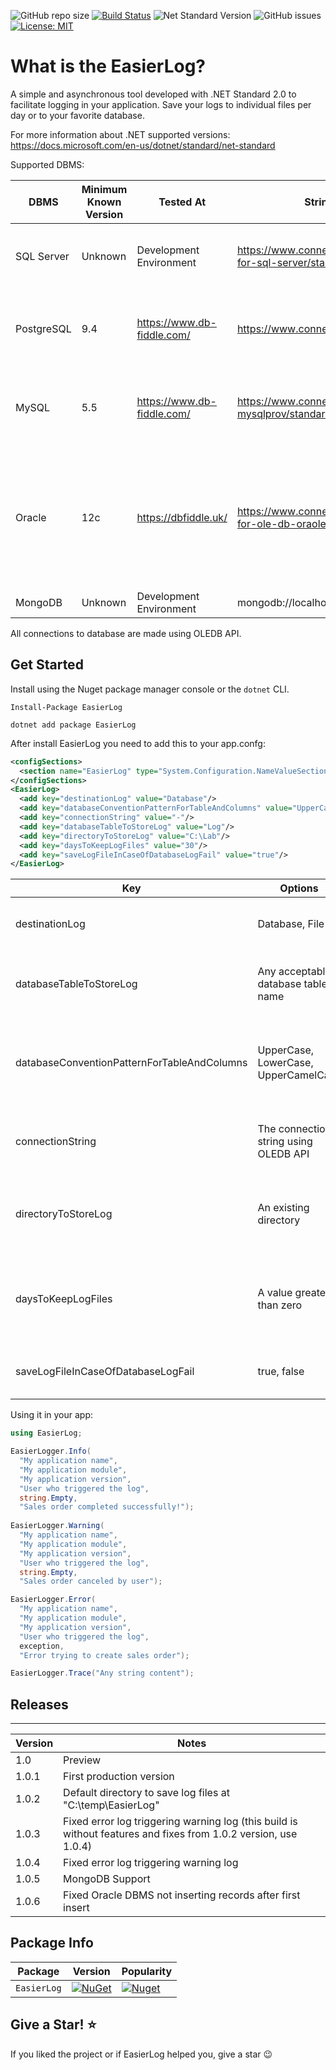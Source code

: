 ![GitHub repo size](https://img.shields.io/github/repo-size/fernando-goncalves92/SearchSQL) 
[![Build Status](https://img.shields.io/appveyor/ci/thiagoloureiro/netcore-jwt-integrator-extension/master.svg)](https://ci.appveyor.com/project/thiagoloureiro/netcore-jwt-integrator-extension)
![Net Standard Version](https://img.shields.io/badge/.net%20standard-2.0-blueviolet)
![GitHub issues](https://img.shields.io/github/issues/fernando-goncalves92/EasierLog)
[![License: MIT](https://img.shields.io/badge/License-MIT-yellow.svg)](https://opensource.org/licenses/MIT)

What is the EasierLog?
=====================
A simple and asynchronous tool developed with .NET Standard 2.0 to facilitate logging in your application. Save your logs to individual files per day or to your favorite database.

For more information about .NET supported versions: https://docs.microsoft.com/en-us/dotnet/standard/net-standard

Supported DBMS:

| DBMS | Minimum Known Version | Tested At | String Connection Format | Notes |
| ------- | ----- | ----- | ----- | ----- | 
| SQL Server | Unknown | Development Environment | https://www.connectionstrings.com/ole-db-driver-for-sql-server/standard-security/ | All versions that accept "object_id()" function are supported | 
| PostgreSQL | 9.4 | https://www.db-fiddle.com/ | https://www.connectionstrings.com/pgoledb/standard/ | All versions that accept "create table if not exists" are supported | 
| MySQL | 5.5 | https://www.db-fiddle.com/ | https://www.connectionstrings.com/mysql-oledb-mysqlprov/standard/ | All versions that accept "create table if not exists" are supported | 
| Oracle | 12c | https://dbfiddle.uk/ | https://www.connectionstrings.com/oracle-provider-for-ole-db-oraoledb/standard-security/ | All versions that accept auto increment column; Attempts to create a table without checking if it exists | 
| MongoDB | Unknown | Development Environment | mongodb://localhost:27017/MyDB | - | 

All connections to database are made using OLEDB API.

## Get Started
Install using the Nuget package manager console or the `dotnet` CLI.

```
Install-Package EasierLog 

dotnet add package EasierLog
```

After install EasierLog you need to add this to your app.confg:

```xml
<configSections>
  <section name="EasierLog" type="System.Configuration.NameValueSectionHandler"/>
</configSections>
<EasierLog>
  <add key="destinationLog" value="Database"/>
  <add key="databaseConventionPatternForTableAndColumns" value="UpperCamelCase"/>
  <add key="connectionString" value="-"/>
  <add key="databaseTableToStoreLog" value="Log"/>
  <add key="directoryToStoreLog" value="C:\Lab"/>
  <add key="daysToKeepLogFiles" value="30"/>
  <add key="saveLogFileInCaseOfDatabaseLogFail" value="true"/>
</EasierLog>
```

| Key | Options | Description | Example |
| ----- | ----- | ----- | ----- | 
| destinationLog | Database, File | The destination of the log record | - |
| databaseTableToStoreLog | Any acceptable database table name | The table that will be created in your database | - |
| databaseConventionPatternForTableAndColumns | UpperCase, LowerCase, UpperCamelCase | The convention pattern for creating columns in your database | UPPERCASE, lowercase, UpperCamelCase |
| connectionString | The connection string using OLEDB API | The connection string from your database | - |
| directoryToStoreLog | An existing directory | The directory that will store your log information | C:\MyApplicationLogs |
| daysToKeepLogFiles | A value greater than zero | For how many days the log will be kept (zero to never clean) | - |
| saveLogFileInCaseOfDatabaseLogFail | true, false | Save log file in case of database fail | - |

Using it in your app:

```csharp
using EasierLog;

EasierLogger.Info(
  "My application name", 
  "My application module", 
  "My application version", 
  "User who triggered the log",
  string.Empty, 
  "Sales order completed successfully!");
  
EasierLogger.Warning(
  "My application name", 
  "My application module", 
  "My application version", 
  "User who triggered the log", 
  string.Empty, 
  "Sales order canceled by user");

EasierLogger.Error(
  "My application name", 
  "My application module", 
  "My application version", 
  "User who triggered the log", 
  exception, 
  "Error trying to create sales order");

EasierLogger.Trace("Any string content");
```
## Releases
---
| Version |  Notes | 
| ----- |  ----- | 
| 1.0 |  Preview | 
| 1.0.1 |  First production version | 
| 1.0.2 |  Default directory to save log files at "C:\temp\EasierLog" | 
| 1.0.3 |  Fixed error log triggering warning log (this build is without features and fixes from 1.0.2 version, use 1.0.4) | 
| 1.0.4 |  Fixed error log triggering warning log | 
| 1.0.5 |  MongoDB Support | 
| 1.0.6 |  Fixed Oracle DBMS not inserting records after first insert | 

Package Info
---
| Package |  Version | Popularity |
| ------- | ----- | ----- |
| `EasierLog` | [![NuGet](https://img.shields.io/nuget/v/EasierLog.svg)](https://nuget.org/packages/EasierLog) | [![Nuget](https://img.shields.io/nuget/dt/EasierLog.svg)](https://nuget.org/packages/EasierLog) |

## Give a Star! :star:
If you liked the project or if EasierLog helped you, give a star 😉

